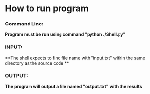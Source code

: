 # How to run program

### Command Line:
**Program must be run using command
"python ./Shell.py"**

### INPUT:
**The shell expects to find file name with "input.txt" within the same directory as the source code
**

### OUTPUT:
**The program will output a file named "output.txt" with the results**


